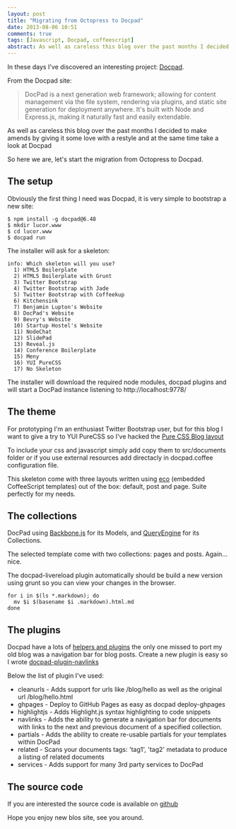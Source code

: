```yaml
---
layout: post
title: "Migrating from Octopress to Docpad"
date: 2013-08-06 10:51
comments: true
tags: [Javascript, Docpad, coffeescript]
abstract: As well as careless this blog over the past months I decided to make amends by giving it some love with a restyle and at the same time take a look at Docpad. So here we are, let's start the migration from Octopress to Docpad.
---
```


In these days I've discovered an interesting project: [Docpad](http://docpad.org). 

From the Docpad site: 

> DocPad is a next generation web framework; allowing for content management via the file system, rendering via plugins, and static site generation for deployment anywhere. It's built with Node and Express.js, making it naturally fast and easily extendable.

As well as careless this blog over the past months I decided to make amends by giving it some love with a restyle and at the same time take a look at Docpad

So here we are, let's start the migration from Octopress to Docpad.

## The setup

Obviously the first thing I need was Docpad, it is very simple to bootstrap a new site: 

```
$ npm install -g docpad@6.48
$ mkdir lucor.www
$ cd lucor.www
$ docpad run
```

The installer will ask for a skeleton:

```
info: Which skeleton will you use?
  1) HTML5 Boilerplate
  2) HTML5 Boilerplate with Grunt
  3) Twitter Bootstrap
  4) Twitter Bootstrap with Jade
  5) Twitter Bootstrap with Coffeekup
  6) Kitchensink
  7) Benjamin Lupton's Website
  8) DocPad's Website
  9) Bevry's Website
  10) Startup Hostel's Website
  11) NodeChat
  12) SlidePad
  13) Reveal.js
  14) Conference Boilerplate
  15) Meny
  16) YUI PureCSS
  17) No Skeleton
```

The installer will download the required node modules,  docpad plugins and will start a DocPad instance listening to http://localhost:9778/

## The theme
 
For prototyping I'm an enthusiast Twitter Bootstrap user, but for this blog I want to give a try to YUI PureCSS so I've hacked the [Pure CSS Blog layout](http://purecss.io/layouts/blog/)

To include your css and javascript simply add copy them to src/documents folder or if you use external resources add directacly in docpad.coffee configuration file.

This skeleton come with three layouts written using [eco](https://github.com/docpad/docpad-plugin-eco) (embedded CoffeeScript templates) out of the box: default, post and page. Suite perfectly for my needs.

## The collections
DocPad using [Backbone.js](http://documentcloud.github.com/backbone/) for its Models, and [QueryEngine](https://github.com/bevry/query-engine) for its Collections.

The selected template come with two collections: pages and posts. Again… nice.

The docpad-livereload plugin automatically should be build a new version using grunt so you can view your changes in the browser.

```
for i in $(ls *.markdown); do 
  mv $i $(basename $i .markdown).html.md
done
```

## The plugins
Docpad have a lots of [helpers and plugins](http://docpad.org/docs/plugins) the only one missed to port my old blog was a navigation bar for blog posts.  Create a new plugin is easy so I wrote [docpad-plugin-navlinks](https://github.com/lucor/docpad-plugin-navlinks)

Below the list of plugin I've used:

* cleanurls - Adds support for urls like /blog/hello as well as the original url /blog/hello.html
* ghpages - Deploy to GitHub Pages as easy as docpad deploy-ghpages
* highlightjs - Adds Highlight.js syntax highlighting to code snippets
* navlinks - Adds the ability to generate a navigation bar for documents with links to the next and previous document of a specified collection.
* partials - Adds the ability to create re-usable partials for your templates within DocPad
* related - Scans your documents tags: 'tag1', 'tag2' metadata to produce a listing of related documents
* services - Adds support for many 3rd party services to DocPad

## The source code
If you are interested the source code is available on [github](https://github.com/lucor/lucor.github.com/tree/docpad-source)

Hope you enjoy new blos site, see you around.
